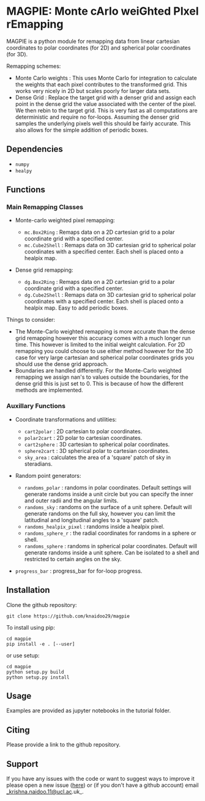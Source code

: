 # MAGPIE: Monte cArlo weiGhted PIxel rEmapping

MAGPIE is a python module for remapping data from linear cartesian coordinates to
polar coordinates (for 2D) and spherical polar coordinates (for 3D).

Remapping schemes:

- Monte Carlo weights : This uses Monte Carlo for integration to calculate the weights
  that each pixel contributes to the transformed grid. This works very nicely in
  2D but scales poorly for larger data sets.
- Dense Grid : Replace the target grid with a denser grid and assign each point
  in the dense grid the value associated with the center of the pixel. We then rebin
  to the target grid. This is very fast as all computations are deterministic and
  require no for-loops. Assuming the denser grid samples the underlying pixels well
  this should be fairly accurate. This also allows for the simple addition of periodic
  boxes.

## Dependencies

* `numpy`
* `healpy`

## Functions

### Main Remapping Classes

* Monte-carlo weighted pixel remapping:
  - `mc.Box2Ring` : Remaps data on a 2D cartesian grid to a polar coordinate grid with
  a specified center.
  - `mc.Cube2Shell` : Remaps data on 3D cartesian grid to spherical polar coordinates
  with a specified center. Each shell is placed onto a healpix map.

* Dense grid remapping:
  - `dg.Box2Ring` : Remaps data on a 2D cartesian grid to a polar coordinate grid with
  a specified center.
  - `dg.Cube2Shell` : Remaps data on 3D cartesian grid to spherical polar coordinates
  with a specified center. Each shell is placed onto a healpix map. Easy to add periodic
  boxes.

Things to consider:

- The Monte-Carlo weighted remapping is more accurate than the dense grid remapping
  however this accuracy comes with a much longer run time. This however is limited
  to the initial weight calculation. For 2D remapping you could choose to use either
  method however for the 3D case for very large cartesian and spherical polar coordinates
  grids you should use the dense grid approach.
- Boundaries are handled differently. For the Monte-Carlo weighted remapping we assign
  nan's to values outside the boundaries, for the dense grid this is just set to
  0. This is because of how the different methods are implemented.

### Auxillary Functions

* Coordinate transformations and utilities:
  - `cart2polar` : 2D cartesian to polar coordinates.
  - `polar2cart` : 2D polar to cartesian coordinates.
  - `cart2sphere` : 3D cartesian to spherical polar coordinates.
  - `sphere2cart` : 3D spherical polar to cartesian coordinates.
  - `sky_area` : calculates the area of a 'square' patch of sky in steradians.

* Random point generators:
  - `randoms_polar` : randoms in polar coordinates. Default settings will generate
    randoms inside a unit circle but you can specify the inner and outer radii and
    the angular limits.
  - `randoms_sky` : randoms on the surface of a unit sphere. Default will generate
    randoms on the full sky, however you can limit the latitudinal and longitudinal
    angles to a 'square' patch.
  - `randoms_healpix_pixel` : randoms inside a healpix pixel.
  - `randoms_sphere_r` : the radial coordinates for randoms in a sphere or shell.
  - `randoms_sphere` : randoms in spherical polar coordinates. Default will generate
    randoms inside a unit sphere. Can be isolated to a shell and restricted to
    certain angles on the sky.

* `progress_bar` : progress_bar for for-loop progress.

## Installation

Clone the github repository:

```
git clone https://github.com/knaidoo29/magpie
```

To install using pip:

```
cd magpie
pip install -e . [--user]
```

or use setup:

```
cd magpie
python setup.py build
python setup.py install
```

## Usage

Examples are provided as jupyter notebooks in the tutorial folder.

## Citing

Please provide a link to the github repository.

## Support

If you have any issues with the code or want to suggest ways to improve it please open a new issue ([here](https://github.com/knaidoo29/magpie/issues)) or (if you don't have a github account)
email _krishna.naidoo.11@ucl.ac.uk_.
